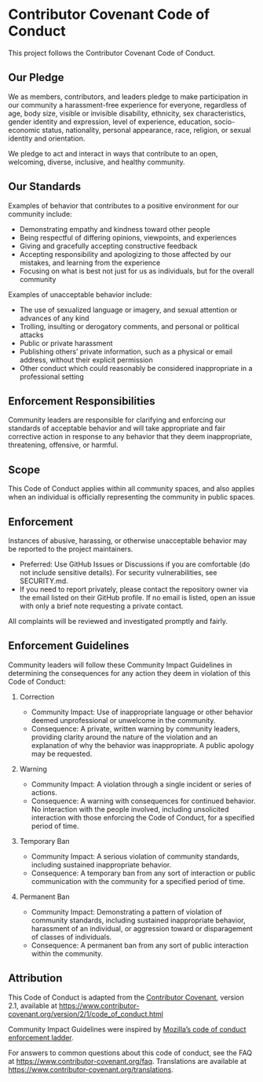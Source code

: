 # Contributor Covenant Code of Conduct

This project follows the Contributor Covenant Code of Conduct.

## Our Pledge
We as members, contributors, and leaders pledge to make participation in our
community a harassment-free experience for everyone, regardless of age, body
size, visible or invisible disability, ethnicity, sex characteristics, gender
identity and expression, level of experience, education, socio-economic status,
nationality, personal appearance, race, religion, or sexual identity
and orientation.

We pledge to act and interact in ways that contribute to an open, welcoming,
diverse, inclusive, and healthy community.

## Our Standards
Examples of behavior that contributes to a positive environment for our
community include:

- Demonstrating empathy and kindness toward other people
- Being respectful of differing opinions, viewpoints, and experiences
- Giving and gracefully accepting constructive feedback
- Accepting responsibility and apologizing to those affected by our mistakes,
  and learning from the experience
- Focusing on what is best not just for us as individuals, but for the
  overall community

Examples of unacceptable behavior include:

- The use of sexualized language or imagery, and sexual attention or advances of any kind
- Trolling, insulting or derogatory comments, and personal or political attacks
- Public or private harassment
- Publishing others’ private information, such as a physical or email address,
  without their explicit permission
- Other conduct which could reasonably be considered inappropriate in a
  professional setting

## Enforcement Responsibilities
Community leaders are responsible for clarifying and enforcing our standards of
acceptable behavior and will take appropriate and fair corrective action in
response to any behavior that they deem inappropriate, threatening, offensive,
or harmful.

## Scope
This Code of Conduct applies within all community spaces, and also applies when
an individual is officially representing the community in public spaces.

## Enforcement
Instances of abusive, harassing, or otherwise unacceptable behavior may be
reported to the project maintainers.

- Preferred: Use GitHub Issues or Discussions if you are comfortable (do not
  include sensitive details). For security vulnerabilities, see SECURITY.md.
- If you need to report privately, please contact the repository owner via the
  email listed on their GitHub profile. If no email is listed, open an issue
  with only a brief note requesting a private contact.

All complaints will be reviewed and investigated promptly and fairly.

## Enforcement Guidelines
Community leaders will follow these Community Impact Guidelines in determining
the consequences for any action they deem in violation of this Code of Conduct:

1. Correction
   - Community Impact: Use of inappropriate language or other behavior deemed
     unprofessional or unwelcome in the community.
   - Consequence: A private, written warning by community leaders, providing
     clarity around the nature of the violation and an explanation of why the
     behavior was inappropriate. A public apology may be requested.

2. Warning
   - Community Impact: A violation through a single incident or series of
     actions.
   - Consequence: A warning with consequences for continued behavior. No
     interaction with the people involved, including unsolicited interaction
     with those enforcing the Code of Conduct, for a specified period of time.

3. Temporary Ban
   - Community Impact: A serious violation of community standards, including
     sustained inappropriate behavior.
   - Consequence: A temporary ban from any sort of interaction or public
     communication with the community for a specified period of time.

4. Permanent Ban
   - Community Impact: Demonstrating a pattern of violation of community
     standards, including sustained inappropriate behavior, harassment of an
     individual, or aggression toward or disparagement of classes of individuals.
   - Consequence: A permanent ban from any sort of public interaction within the
     community.

## Attribution
This Code of Conduct is adapted from the [Contributor Covenant][homepage],
version 2.1, available at
https://www.contributor-covenant.org/version/2/1/code_of_conduct.html

Community Impact Guidelines were inspired by [Mozilla’s code of conduct
enforcement ladder](https://github.com/mozilla/diversity).

For answers to common questions about this code of conduct, see the FAQ at
https://www.contributor-covenant.org/faq. Translations are available at
https://www.contributor-covenant.org/translations.

[homepage]: https://www.contributor-covenant.org